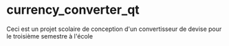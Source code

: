 # currency_converter_qt
Ceci est un projet scolaire de conception d'un convertisseur de devise pour le troisième semestre à l'école
